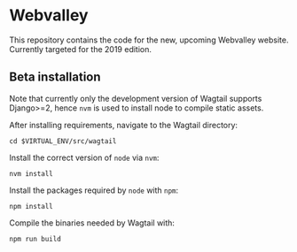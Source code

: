 # Webvalley

This repository contains the code for the new, upcoming Webvalley website.
Currently targeted for the 2019 edition.


## Beta installation
Note that currently only the development version of Wagtail supports Django>=2, 
hence `nvm` is used to install node to compile static assets.

After installing requirements, navigate to the Wagtail directory:

`cd $VIRTUAL_ENV/src/wagtail`

Install the correct version of `node` via `nvm`:

`nvm install`

Install the packages required by `node` with `npm`:

`npm install`

Compile the binaries needed by Wagtail with:

`npm run build`
